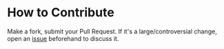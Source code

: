 # How to Contribute

Make a fork, submit your Pull Request. If it's a large/controversial change, open an [issue](https://github.com/dhay3/GitBase/issues) beforehand to discuss it.